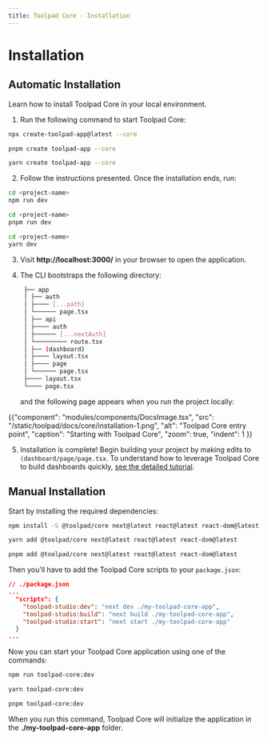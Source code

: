 ```yaml
---
title: Toolpad Core - Installation
---
```


# Installation

## Automatic Installation

<p class="description">Learn how to install Toolpad Core in your local environment.</p>

1. Run the following command to start Toolpad Core:

<codeblock storageKey="package-manager">

```bash npm
npx create-toolpad-app@latest --core
```

```bash pnpm
pnpm create toolpad-app --core
```

```bash yarn
yarn create toolpad-app --core
```

</codeblock>

2. Follow the instructions presented. Once the installation ends, run:

<codeblock storageKey="package-manager">

```bash npm
cd <project-name>
npm run dev
```

```bash pnpm
cd <project-name>
pnpm run dev
```

```bash yarn
cd <project-name>
yarn dev
```

</codeblock>

3. Visit **http://localhost:3000/** in your browser to open the application.

4. The CLI bootstraps the following directory:

   ```bash
    ├── app
    │ ├── auth
    │ ├──── [...path]
    │ └────── page.tsx
    │ ├── api
    │ ├──── auth
    │ ├────── [...nextAuth]
    │ └───────── route.tsx
    │ ├── (dashboard)
    | ├──── layout.tsx
    │ ├──── page
    │ └────── page.tsx
    ├──── layout.tsx
    └──── page.tsx

   ```

   and the following page appears when you run the project locally:

{{"component": "modules/components/DocsImage.tsx", "src": "/static/toolpad/docs/core/installation-1.png", "alt": "Toolpad Core entry point", "caption": "Starting with Toolpad Core", "zoom": true, "indent": 1 }}

5. Installation is complete! Begin building your project by making edits to `(dashboard/page/page.tsx`. To understand how to leverage Toolpad Core to build dashboards quickly, [see the detailed tutorial](/toolpad/core/introduction/tutorial/).

## Manual Installation

Start by installing the required dependencies:

<codeblock storageKey="package-manager">

```bash npm
npm install -S @toolpad/core next@latest react@latest react-dom@latest
```

```bash yarn
yarn add @toolpad/core next@latest react@latest react-dom@latest
```

```bash pnpm
pnpm add @toolpad/core next@latest react@latest react-dom@latest
```

</codeblock>

Then you'll have to add the Toolpad Core scripts to your `package.json`:

```json
// ./package.json
...
  "scripts": {
    "toolpad-studio:dev": "next dev ./my-toolpad-core-app",
    "toolpad-studio:build": "next build ./my-toolpad-core-app",
    "toolpad-studio:start": "next start ./my-toolpad-core-app"
  }
...
```

Now you can start your Toolpad Core application using one of the commands:

<codeblock storageKey="package-manager">

```bash npm
npm run toolpad-core:dev
```

```bash yarn
yarn toolpad-core:dev
```

```bash pnpm
pnpm toolpad-core:dev
```

</codeblock>

When you run this command, Toolpad Core will initialize the application in the **./my-toolpad-core-app** folder.
